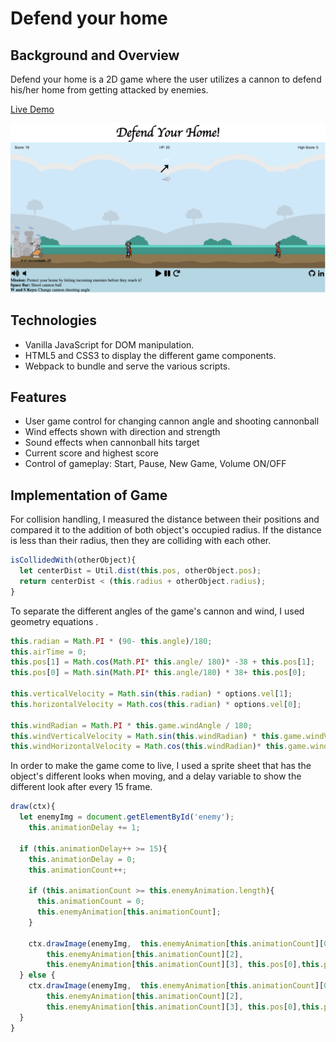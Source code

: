 # Defend your home

## Background and Overview

Defend your home is a 2D game where the user utilizes a cannon to defend his/her home from getting attacked by enemies.

[Live Demo](https://capoxix.github.io/canvas/)

![link](readme-images/game.png)

## Technologies

- Vanilla JavaScript for DOM manipulation.
- HTML5 and CSS3 to display the different game components.
- Webpack to bundle and serve the various scripts.

## Features

- User game control for changing cannon angle and shooting cannonball
- Wind effects shown with direction and strength
- Sound effects when cannonball hits target
- Current score and highest score
- Control of gameplay: Start, Pause, New Game, Volume ON/OFF

## Implementation of Game

For collision handling, I measured the distance between their positions and compared it to the addition of both object's  occupied radius. If the distance is less than their radius, then they are colliding with each other.

```js
isCollidedWith(otherObject){
  let centerDist = Util.dist(this.pos, otherObject.pos);
  return centerDist < (this.radius + otherObject.radius);
}
```

To separate the different angles of the game's cannon and wind, I used geometry equations .

```js
this.radian = Math.PI * (90- this.angle)/180;
this.airTime = 0;
this.pos[1] = Math.cos(Math.PI* this.angle/ 180)* -38 + this.pos[1];
this.pos[0] = Math.sin(Math.PI* this.angle/180) * 38+ this.pos[0];

this.verticalVelocity = Math.sin(this.radian) * options.vel[1];
this.horizontalVelocity = Math.cos(this.radian) * options.vel[0];

this.windRadian = Math.PI * this.game.windAngle / 180;
this.windVerticalVelocity = Math.sin(this.windRadian) * this.game.windVelocity;
this.windHorizontalVelocity = Math.cos(this.windRadian)* this.game.windVelocity;
```

In order to make the game come to live, I used a sprite sheet that has the object's different looks when moving, and a delay variable to show the different look after every 15 frame.

```js
draw(ctx){
  let enemyImg = document.getElementById('enemy');
    this.animationDelay += 1;

  if (this.animationDelay++ >= 15){
    this.animationDelay = 0;
    this.animationCount++;

    if (this.animationCount >= this.enemyAnimation.length){
      this.animationCount = 0;
      this.enemyAnimation[this.animationCount];
    }

    ctx.drawImage(enemyImg,  this.enemyAnimation[this.animationCount][0],   this.enemyAnimation[this.animationCount][1],
        this.enemyAnimation[this.animationCount][2],
        this.enemyAnimation[this.animationCount][3], this.pos[0],this.pos[1], 30,75);
  } else {
    ctx.drawImage(enemyImg,  this.enemyAnimation[this.animationCount][0],   this.enemyAnimation[this.animationCount][1],
        this.enemyAnimation[this.animationCount][2],
        this.enemyAnimation[this.animationCount][3], this.pos[0],this.pos[1], 30,75);
  }
}
```
